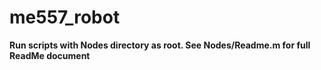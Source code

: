 # me557_robot

**Run scripts with Nodes directory as root. See Nodes/Readme.m for full ReadMe document**
